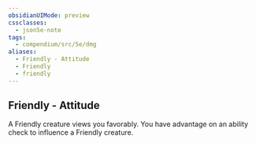 ```yaml
---
obsidianUIMode: preview
cssclasses:
  - json5e-note
tags:
  - compendium/src/5e/dmg
aliases:
  - Friendly - Attitude
  - Friendly
  - friendly
---
```

## Friendly - Attitude

A Friendly creature views you favorably. You have advantage on an ability check to influence a Friendly creature.